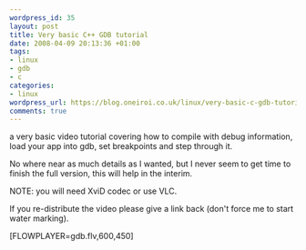 ```yaml
--- 
wordpress_id: 35
layout: post
title: Very basic C++ GDB tutorial
date: 2008-04-09 20:13:36 +01:00
tags: 
- linux
- gdb
- c
categories: 
- linux
wordpress_url: https://blog.oneiroi.co.uk/linux/very-basic-c-gdb-tutorial
comments: true
---
```

a very basic video tutorial covering how to compile with debug information, load your app into gdb, set breakpoints and step through it.

No where near as much details as I wanted, but I never seem to get time to finish the full version, this will help in the interim.

NOTE: you will need XviD codec or use VLC.

If you re-distribute the video please give a link back (don't force me to start water marking).

[FLOWPLAYER=gdb.flv,600,450]
